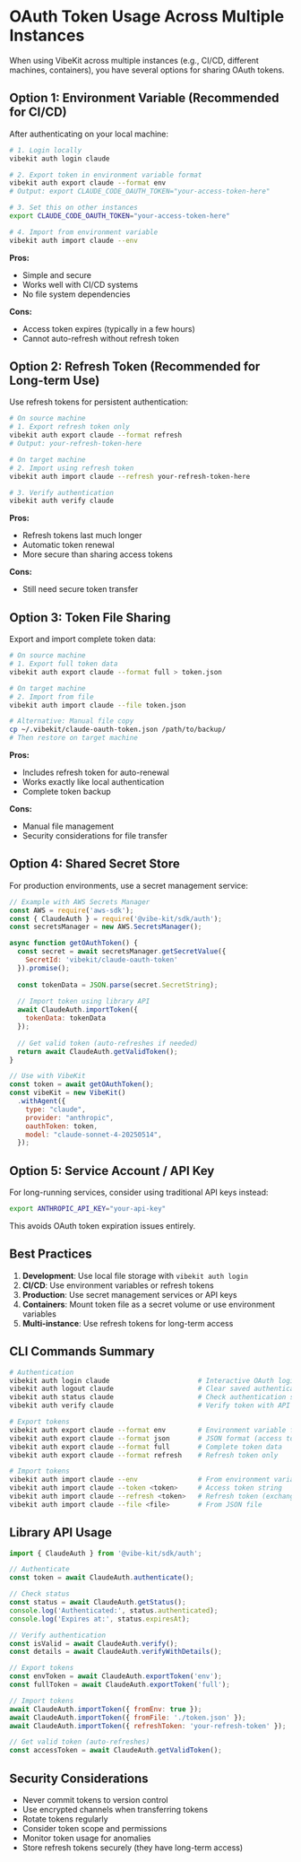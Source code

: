# OAuth Token Usage Across Multiple Instances

When using VibeKit across multiple instances (e.g., CI/CD, different machines, containers), you have several options for sharing OAuth tokens.

## Option 1: Environment Variable (Recommended for CI/CD)

After authenticating on your local machine:

```bash
# 1. Login locally
vibekit auth login claude

# 2. Export token in environment variable format
vibekit auth export claude --format env
# Output: export CLAUDE_CODE_OAUTH_TOKEN="your-access-token-here"

# 3. Set this on other instances
export CLAUDE_CODE_OAUTH_TOKEN="your-access-token-here"

# 4. Import from environment variable
vibekit auth import claude --env
```

**Pros:**
- Simple and secure
- Works well with CI/CD systems
- No file system dependencies

**Cons:**
- Access token expires (typically in a few hours)
- Cannot auto-refresh without refresh token

## Option 2: Refresh Token (Recommended for Long-term Use)

Use refresh tokens for persistent authentication:

```bash
# On source machine
# 1. Export refresh token only
vibekit auth export claude --format refresh
# Output: your-refresh-token-here

# On target machine
# 2. Import using refresh token
vibekit auth import claude --refresh your-refresh-token-here

# 3. Verify authentication
vibekit auth verify claude
```

**Pros:**
- Refresh tokens last much longer
- Automatic token renewal
- More secure than sharing access tokens

**Cons:**
- Still need secure token transfer

## Option 3: Token File Sharing

Export and import complete token data:

```bash
# On source machine
# 1. Export full token data
vibekit auth export claude --format full > token.json

# On target machine
# 2. Import from file
vibekit auth import claude --file token.json

# Alternative: Manual file copy
cp ~/.vibekit/claude-oauth-token.json /path/to/backup/
# Then restore on target machine
```

**Pros:**
- Includes refresh token for auto-renewal
- Works exactly like local authentication
- Complete token backup

**Cons:**
- Manual file management
- Security considerations for file transfer

## Option 4: Shared Secret Store

For production environments, use a secret management service:

```javascript
// Example with AWS Secrets Manager
const AWS = require('aws-sdk');
const { ClaudeAuth } = require('@vibe-kit/sdk/auth');
const secretsManager = new AWS.SecretsManager();

async function getOAuthToken() {
  const secret = await secretsManager.getSecretValue({
    SecretId: 'vibekit/claude-oauth-token'
  }).promise();
  
  const tokenData = JSON.parse(secret.SecretString);
  
  // Import token using library API
  await ClaudeAuth.importToken({ 
    tokenData: tokenData 
  });
  
  // Get valid token (auto-refreshes if needed)
  return await ClaudeAuth.getValidToken();
}

// Use with VibeKit
const token = await getOAuthToken();
const vibeKit = new VibeKit()
  .withAgent({
    type: "claude",
    provider: "anthropic",
    oauthToken: token,
    model: "claude-sonnet-4-20250514",
  });
```

## Option 5: Service Account / API Key

For long-running services, consider using traditional API keys instead:

```bash
export ANTHROPIC_API_KEY="your-api-key"
```

This avoids OAuth token expiration issues entirely.

## Best Practices

1. **Development**: Use local file storage with `vibekit auth login`
2. **CI/CD**: Use environment variables or refresh tokens
3. **Production**: Use secret management services or API keys
4. **Containers**: Mount token file as a secret volume or use environment variables
5. **Multi-instance**: Use refresh tokens for long-term access

## CLI Commands Summary

```bash
# Authentication
vibekit auth login claude                      # Interactive OAuth login
vibekit auth logout claude                     # Clear saved authentication
vibekit auth status claude                     # Check authentication status
vibekit auth verify claude                     # Verify token with API call

# Export tokens
vibekit auth export claude --format env        # Environment variable format
vibekit auth export claude --format json       # JSON format (access token only)
vibekit auth export claude --format full       # Complete token data
vibekit auth export claude --format refresh    # Refresh token only

# Import tokens
vibekit auth import claude --env               # From environment variable
vibekit auth import claude --token <token>     # Access token string
vibekit auth import claude --refresh <token>   # Refresh token (exchanges for access)
vibekit auth import claude --file <file>       # From JSON file
```

## Library API Usage

```javascript
import { ClaudeAuth } from '@vibe-kit/sdk/auth';

// Authenticate
const token = await ClaudeAuth.authenticate();

// Check status
const status = await ClaudeAuth.getStatus();
console.log('Authenticated:', status.authenticated);
console.log('Expires at:', status.expiresAt);

// Verify authentication
const isValid = await ClaudeAuth.verify();
const details = await ClaudeAuth.verifyWithDetails();

// Export tokens
const envToken = await ClaudeAuth.exportToken('env');
const fullToken = await ClaudeAuth.exportToken('full');

// Import tokens
await ClaudeAuth.importToken({ fromEnv: true });
await ClaudeAuth.importToken({ fromFile: './token.json' });
await ClaudeAuth.importToken({ refreshToken: 'your-refresh-token' });

// Get valid token (auto-refreshes)
const accessToken = await ClaudeAuth.getValidToken();
```

## Security Considerations

- Never commit tokens to version control
- Use encrypted channels when transferring tokens
- Rotate tokens regularly
- Consider token scope and permissions
- Monitor token usage for anomalies
- Store refresh tokens securely (they have long-term access)